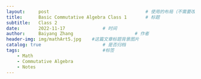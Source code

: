 ```yaml
---
layout:     post   				                    # 使用的布局（不需要改）
title:      Basic Commutative Algebra Class 1		# 标题 
subtitle:   Class 2
date:       2022-11-17 				# 时间
author:     Baiyang Zhang 						# 作者
header-img: img/mathArt5.jpg 	#这篇文章标题背景图片
catalog: true 						# 是否归档
tags:								#标签
    - Math
    - Commutative Algebra
    - Notes
---
```


